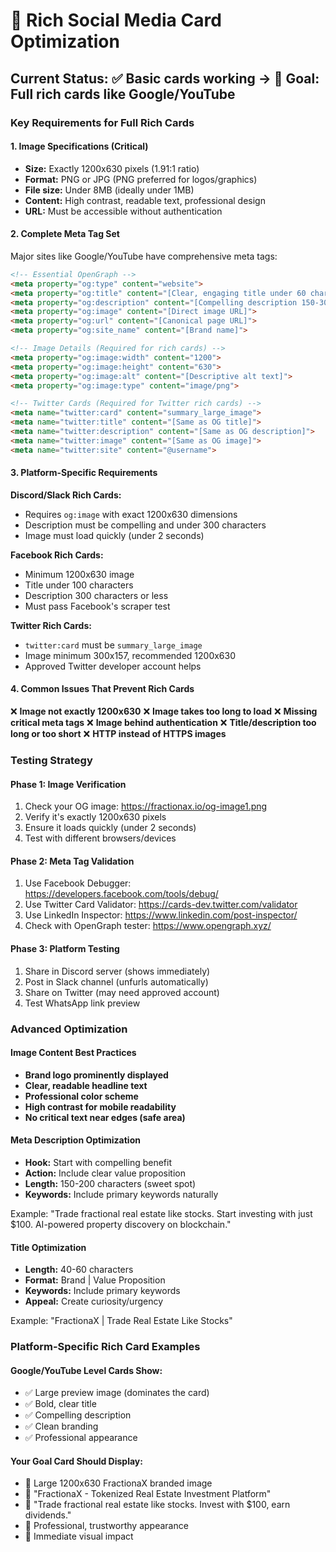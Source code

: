 # 🚀 Rich Social Media Card Optimization

## Current Status: ✅ Basic cards working → 🎯 Goal: Full rich cards like Google/YouTube

### Key Requirements for Full Rich Cards

#### 1. **Image Specifications (Critical)**
- **Size:** Exactly 1200x630 pixels (1.91:1 ratio)
- **Format:** PNG or JPG (PNG preferred for logos/graphics)
- **File size:** Under 8MB (ideally under 1MB)
- **Content:** High contrast, readable text, professional design
- **URL:** Must be accessible without authentication

#### 2. **Complete Meta Tag Set**
Major sites like Google/YouTube have comprehensive meta tags:

```html
<!-- Essential OpenGraph -->
<meta property="og:type" content="website">
<meta property="og:title" content="[Clear, engaging title under 60 chars]">
<meta property="og:description" content="[Compelling description 150-300 chars]">
<meta property="og:image" content="[Direct image URL]">
<meta property="og:url" content="[Canonical page URL]">
<meta property="og:site_name" content="[Brand name]">

<!-- Image Details (Required for rich cards) -->
<meta property="og:image:width" content="1200">
<meta property="og:image:height" content="630">
<meta property="og:image:alt" content="[Descriptive alt text]">
<meta property="og:image:type" content="image/png">

<!-- Twitter Cards (Required for Twitter rich cards) -->
<meta name="twitter:card" content="summary_large_image">
<meta name="twitter:title" content="[Same as OG title]">
<meta name="twitter:description" content="[Same as OG description]">
<meta name="twitter:image" content="[Same as OG image]">
<meta name="twitter:site" content="@username">
```

#### 3. **Platform-Specific Requirements**

**Discord/Slack Rich Cards:**
- Requires `og:image` with exact 1200x630 dimensions
- Description must be compelling and under 300 characters
- Image must load quickly (under 2 seconds)

**Facebook Rich Cards:**
- Minimum 1200x630 image
- Title under 100 characters
- Description 300 characters or less
- Must pass Facebook's scraper test

**Twitter Rich Cards:**
- `twitter:card` must be `summary_large_image`
- Image minimum 300x157, recommended 1200x630
- Approved Twitter developer account helps

#### 4. **Common Issues That Prevent Rich Cards**

❌ **Image not exactly 1200x630**
❌ **Image takes too long to load**
❌ **Missing critical meta tags**
❌ **Image behind authentication**
❌ **Title/description too long or too short**
❌ **HTTP instead of HTTPS images**

### Testing Strategy

#### Phase 1: Image Verification
1. Check your OG image: https://fractionax.io/og-image1.png
2. Verify it's exactly 1200x630 pixels
3. Ensure it loads quickly (under 2 seconds)
4. Test with different browsers/devices

#### Phase 2: Meta Tag Validation
1. Use Facebook Debugger: https://developers.facebook.com/tools/debug/
2. Use Twitter Card Validator: https://cards-dev.twitter.com/validator
3. Use LinkedIn Inspector: https://www.linkedin.com/post-inspector/
4. Check with OpenGraph tester: https://www.opengraph.xyz/

#### Phase 3: Platform Testing
1. Share in Discord server (shows immediately)
2. Post in Slack channel (unfurls automatically)
3. Share on Twitter (may need approved account)
4. Test WhatsApp link preview

### Advanced Optimization

#### Image Content Best Practices
- **Brand logo prominently displayed**
- **Clear, readable headline text**
- **Professional color scheme**
- **High contrast for mobile readability**
- **No critical text near edges (safe area)**

#### Meta Description Optimization
- **Hook:** Start with compelling benefit
- **Action:** Include clear value proposition  
- **Length:** 150-200 characters (sweet spot)
- **Keywords:** Include primary keywords naturally

Example: "Trade fractional real estate like stocks. Start investing with just $100. AI-powered property discovery on blockchain."

#### Title Optimization
- **Length:** 40-60 characters
- **Format:** Brand | Value Proposition
- **Keywords:** Include primary keywords
- **Appeal:** Create curiosity/urgency

Example: "FractionaX | Trade Real Estate Like Stocks"

### Platform-Specific Rich Card Examples

#### Google/YouTube Level Cards Show:
- ✅ Large preview image (dominates the card)
- ✅ Bold, clear title
- ✅ Compelling description
- ✅ Clean branding
- ✅ Professional appearance

#### Your Goal Card Should Display:
- 🎯 Large 1200x630 FractionaX branded image
- 🎯 "FractionaX - Tokenized Real Estate Investment Platform"
- 🎯 "Trade fractional real estate like stocks. Invest with $100, earn dividends."
- 🎯 Professional, trustworthy appearance
- 🎯 Immediate visual impact